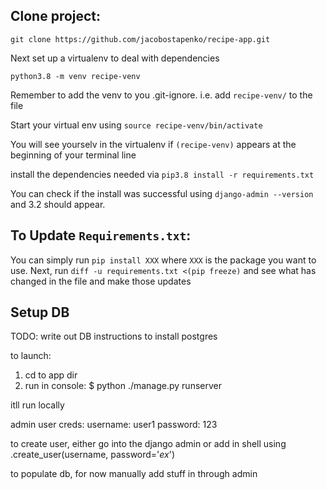 
## Clone project:

```git clone https://github.com/jacobostapenko/recipe-app.git```

Next set up a virtualenv to deal with dependencies

```python3.8 -m venv recipe-venv```

Remember to add the venv to you .git-ignore. i.e. add `recipe-venv/` to the file

Start your virtual env using
```source recipe-venv/bin/activate```

You will see yourselv in the virtualenv if `(recipe-venv)` appears at the beginning of your terminal line

install the dependencies needed via `pip3.8 install -r requirements.txt`

You can check if the install was successful using `django-admin --version` and 3.2 should appear.

## To Update `Requirements.txt`:
You can simply run `pip install XXX` where `XXX` is the package you want to use. Next, run
 `diff -u requirements.txt <(pip freeze)` and see what has changed in the file and make those updates

## Setup DB

TODO: write out DB instructions to install postgres



to launch:
1. cd to app dir
2. run in console: $ python ./manage.py runserver

itll run locally

admin user creds:
username: user1 password: 123

to create user, either go into the django admin or add in shell using .create_user(username, password='_ex_')


to populate db, for now manually add stuff in through admin 


